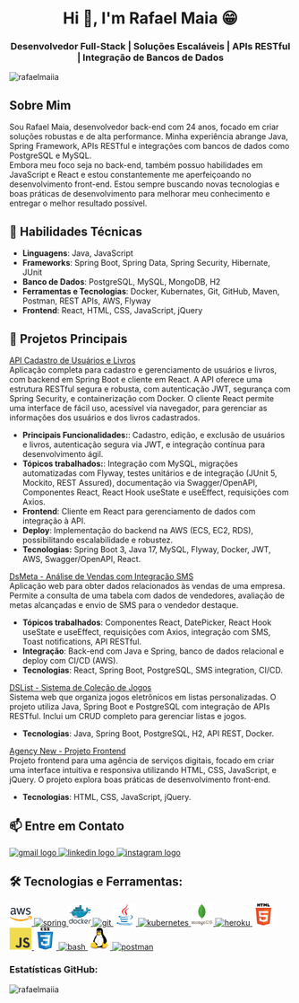 <h1 align="center">Hi 👋, I'm Rafael Maia 😁</h1>
<h3 align="center">Desenvolvedor Full-Stack | Soluções Escaláveis | APIs RESTful | Integração de Bancos de Dados</h3>

<p align="left"> 
  <img src="https://komarev.com/ghpvc/?username=rafaelmaiia&label=Profile%20views&color=0e75b6&style=flat" alt="rafaelmaiia" /> 
</p>

<h2>Sobre Mim</h2>

<p align="left">
  Sou Rafael Maia, desenvolvedor back-end com 24 anos, focado em criar soluções robustas e de alta performance. Minha experiência abrange Java, Spring Framework, APIs RESTful e integrações com bancos de dados como PostgreSQL e MySQL. <br/>
  Embora meu foco seja no back-end, também possuo habilidades em JavaScript e React e estou constantemente me aperfeiçoando no desenvolvimento front-end. Estou sempre buscando novas tecnologias e boas práticas de desenvolvimento para melhorar meu conhecimento e entregar o melhor resultado possível.
</p>

<h2>🚀 Habilidades Técnicas</h2>

- **Linguagens**: Java, JavaScript
- **Frameworks**: Spring Boot, Spring Data, Spring Security, Hibernate, JUnit
- **Banco de Dados**: PostgreSQL, MySQL, MongoDB, H2
- **Ferramentas e Tecnologias**: Docker, Kubernates, Git, GitHub, Maven, Postman, REST APIs, AWS, Flyway
- **Frontend**: React, HTML, CSS, JavaScript, jQuery

<h2>💼 Projetos Principais</h2>

[API Cadastro de Usuários e Livros](https://github.com/rafaelmaiia/rest-with-springboot-erudio)<br/>
Aplicação completa para cadastro e gerenciamento de usuários e livros, com backend em Spring Boot e cliente em React. A API oferece uma estrutura RESTful segura e robusta, com autenticação JWT, segurança com Spring Security, e containerização com Docker. O cliente React permite uma interface de fácil uso, acessível via navegador, para gerenciar as informações dos usuários e dos livros cadastrados.

- **Principais Funcionalidades:**: Cadastro, edição, e exclusão de usuários e livros, autenticação segura via JWT, e integração contínua para desenvolvimento ágil.
- **Tópicos trabalhados:**: Integração com MySQL, migrações automatizadas com Flyway, testes unitários e de integração (JUnit 5, Mockito, REST Assured), documentação via Swagger/OpenAPI, Componentes React, React Hook useState e useEffect, requisições com Axios.
- **Frontend**: Cliente em React para gerenciamento de dados com integração à API.
- **Deploy**: Implementação do backend na AWS (ECS, EC2, RDS), possibilitando escalabilidade e robustez.
- **Tecnologias:** Spring Boot 3, Java 17, MySQL, Flyway, Docker, JWT, AWS, Swagger/OpenAPI, React.

[DsMeta - Análise de Vendas com Integração SMS](https://github.com/rafaelmaiia/dsmeta) <br/>
Aplicação web para obter dados relacionados às vendas de uma empresa. Permite a consulta de uma tabela com dados de vendedores, avaliação de metas alcançadas e envio de SMS para o vendedor destaque.

- **Tópicos trabalhados**: Componentes React, DatePicker, React Hook useState e useEffect, requisições com Axios, integração com SMS, Toast notifications, API RESTful.
- **Integração**: Back-end com Java e Spring, banco de dados relacional e deploy com CI/CD (AWS).
- **Tecnologias**: React, Spring Boot, PostgreSQL, SMS integration, CI/CD.

[DSList - Sistema de Coleção de Jogos](https://github.com/rafaelmaiia/dslist)<br/>
Sistema web que organiza jogos eletrônicos em listas personalizadas. O projeto utiliza Java, Spring Boot e PostgreSQL com integração de APIs RESTful. Inclui um CRUD completo para gerenciar listas e jogos.

- **Tecnologias**: Java, Spring Boot, PostgreSQL, H2, API REST, Docker.

[Agency New - Projeto Frontend](https://github.com/rafaelmaiia/agency-new)<br/>
Projeto frontend para uma agência de serviços digitais, focado em criar uma interface intuitiva e responsiva utilizando HTML, CSS, JavaScript, e jQuery. O projeto explora boas práticas de desenvolvimento front-end.

- **Tecnologias**: HTML, CSS, JavaScript, jQuery.

<h2>📫 Entre em Contato</h2

<div align="left">
  <a href="mailto:rafaelmaia.developer@gmail.com" target="blank">
    <img src="https://img.shields.io/static/v1?message=Gmail&logo=gmail&label=&color=D14836&logoColor=white&labelColor=&style=for-the-badge" height="35" alt="gmail logo"/>
  </a>
  <a href="https://linkedin.com/in/rafaelmaiia" target="blank">
    <img src="https://img.shields.io/static/v1?message=LinkedIn&logo=linkedin&label=&color=0077B5&logoColor=white&labelColor=&style=for-the-badge" height="35" alt="linkedin logo"/>
  </a>
  <a href="https://instagram.com/_rafaelmaiia/" target="blank">
    <img src="https://img.shields.io/static/v1?message=Instagram&logo=instagram&label=&color=E4405F&logoColor=white&labelColor=&style=for-the-badge" height="35" alt="instagram logo"/>
  </a>
</div>

<h2 align="left">🛠 Tecnologias e Ferramentas:</h2>

<p align="left"> 
  <a href="https://aws.amazon.com" target="_blank" rel="noreferrer">
    <img src="https://raw.githubusercontent.com/devicons/devicon/master/icons/amazonwebservices/amazonwebservices-original-wordmark.svg" alt="aws" width="40" height="40"/> 
  </a> 
  <a href="https://spring.io/" target="_blank" rel="noreferrer"> 
    <img src="https://www.vectorlogo.zone/logos/springio/springio-icon.svg" alt="spring" width="40" height="40"/> 
  </a> 
  <a href="https://www.docker.com/" target="_blank" rel="noreferrer">
    <img src="https://raw.githubusercontent.com/devicons/devicon/master/icons/docker/docker-original-wordmark.svg" alt="docker" width="40" height="40"/> 
  </a> 
  <a href="https://git-scm.com/" target="_blank" rel="noreferrer">
    <img src="https://www.vectorlogo.zone/logos/git-scm/git-scm-icon.svg" alt="git" width="40" height="40"/> 
  </a> 
  </a>
  <a href="https://www.java.com" target="_blank" rel="noreferrer">
    <img src="https://raw.githubusercontent.com/devicons/devicon/master/icons/java/java-original.svg" alt="java" width="40" height="40"/> 
  </a> 
  <a href="https://kubernetes.io" target="_blank" rel="noreferrer">
    <img src="https://www.vectorlogo.zone/logos/kubernetes/kubernetes-icon.svg" alt="kubernetes" width="40" height="40"/> 
  </a> 
  <a href="https://www.mongodb.com/" target="_blank" rel="noreferrer">
    <img src="https://raw.githubusercontent.com/devicons/devicon/master/icons/mongodb/mongodb-original-wordmark.svg" alt="mongodb" width="40" height="40"/> 
  </a>
  <a href="https://heroku.com" target="_blank" rel="noreferrer">
    <img src="https://www.vectorlogo.zone/logos/heroku/heroku-icon.svg" alt="heroku" width="40" height="40"/> 
  </a> 
  <a href="https://www.w3.org/html/" target="_blank" rel="noreferrer">
    <img src="https://raw.githubusercontent.com/devicons/devicon/master/icons/html5/html5-original-wordmark.svg" alt="html5" width="40" height="40"/> 
  </a>
  <a href="https://developer.mozilla.org/en-US/docs/Web/JavaScript" target="_blank" rel="noreferrer">
    <img src="https://raw.githubusercontent.com/devicons/devicon/master/icons/javascript/javascript-original.svg" alt="javascript" width="40" height="40"/> 
  </a> 
  <a href="https://www.w3schools.com/css/" target="_blank" rel="noreferrer">
    <img src="https://raw.githubusercontent.com/devicons/devicon/master/icons/css3/css3-original-wordmark.svg" alt="css3" width="40" height="40"/> 
  <a href="https://www.gnu.org/software/bash/" target="_blank" rel="noreferrer">
    <img src="https://www.vectorlogo.zone/logos/gnu_bash/gnu_bash-icon.svg" alt="bash" width="40" height="40"/> 
  </a> 
  <a href="https://www.linux.org/" target="_blank" rel="noreferrer"> 
    <img src="https://raw.githubusercontent.com/devicons/devicon/master/icons/linux/linux-original.svg" alt="linux" width="40" height="40"/> 
  </a> 
  <a href="https://postman.com" target="_blank" rel="noreferrer"> 
    <img src="https://www.vectorlogo.zone/logos/getpostman/getpostman-icon.svg" alt="postman" width="40" height="40"/> 
  </a> 
</p>

<h3 align="left">Estatísticas GitHub:</h3>
<div align="left">
  
  <img height="200" src="https://github-readme-stats.vercel.app/api/top-langs?username=rafaelmaiia&show_icons=true&locale=en&layout=compact&theme=dark" alt="rafaelmaiia" />
</div>
